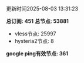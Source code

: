 更新时间2025-08-03 13:31:23

**总订阅: 451**
**总节点: 53881**
- vless节点: 25997
- hysteria2节点: 8

**google ping有效节点: 361**
